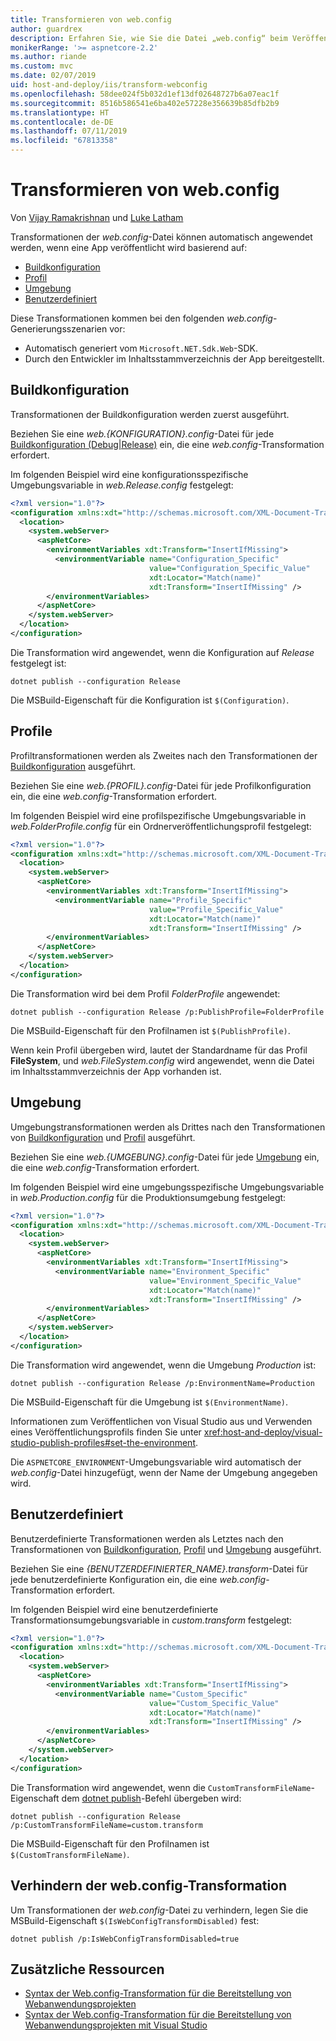 ```yaml
---
title: Transformieren von web.config
author: guardrex
description: Erfahren Sie, wie Sie die Datei „web.config“ beim Veröffentlichen einer ASP.NET Core-App transformieren.
monikerRange: '>= aspnetcore-2.2'
ms.author: riande
ms.custom: mvc
ms.date: 02/07/2019
uid: host-and-deploy/iis/transform-webconfig
ms.openlocfilehash: 58dee024f5b032d1ef13df02648727b6a07eac1f
ms.sourcegitcommit: 8516b586541e6ba402e57228e356639b85dfb2b9
ms.translationtype: HT
ms.contentlocale: de-DE
ms.lasthandoff: 07/11/2019
ms.locfileid: "67813358"
---
```

# <a name="transform-webconfig"></a>Transformieren von web.config

Von [Vijay Ramakrishnan](https://github.com/vijayrkn) und [Luke Latham](https://github.com/guardrex)

Transformationen der *web.config*-Datei können automatisch angewendet werden, wenn eine App veröffentlicht wird basierend auf:

* [Buildkonfiguration](#build-configuration)
* [Profil](#profile)
* [Umgebung](#environment)
* [Benutzerdefiniert](#custom)

Diese Transformationen kommen bei den folgenden *web.config*-Generierungsszenarien vor:

* Automatisch generiert vom `Microsoft.NET.Sdk.Web`-SDK.
* Durch den Entwickler im Inhaltsstammverzeichnis der App bereitgestellt.

## <a name="build-configuration"></a>Buildkonfiguration

Transformationen der Buildkonfiguration werden zuerst ausgeführt.

Beziehen Sie eine *web.{KONFIGURATION}.config*-Datei für jede [Buildkonfiguration (Debug|Release)](/dotnet/core/tools/dotnet-publish#options) ein, die eine *web.config*-Transformation erfordert.

Im folgenden Beispiel wird eine konfigurationsspezifische Umgebungsvariable in *web.Release.config* festgelegt:

```xml
<?xml version="1.0"?>
<configuration xmlns:xdt="http://schemas.microsoft.com/XML-Document-Transform">
  <location>
    <system.webServer>
      <aspNetCore>
        <environmentVariables xdt:Transform="InsertIfMissing">
          <environmentVariable name="Configuration_Specific" 
                               value="Configuration_Specific_Value" 
                               xdt:Locator="Match(name)" 
                               xdt:Transform="InsertIfMissing" />
        </environmentVariables>
      </aspNetCore>
    </system.webServer>
  </location>
</configuration>
```

Die Transformation wird angewendet, wenn die Konfiguration auf *Release* festgelegt ist:

```console
dotnet publish --configuration Release
```

Die MSBuild-Eigenschaft für die Konfiguration ist `$(Configuration)`.

## <a name="profile"></a>Profile

Profiltransformationen werden als Zweites nach den Transformationen der [Buildkonfiguration](#build-configuration) ausgeführt.

Beziehen Sie eine *web.{PROFIL}.config*-Datei für jede Profilkonfiguration ein, die eine *web.config*-Transformation erfordert.

Im folgenden Beispiel wird eine profilspezifische Umgebungsvariable in *web.FolderProfile.config* für ein Ordnerveröffentlichungsprofil festgelegt:

```xml
<?xml version="1.0"?>
<configuration xmlns:xdt="http://schemas.microsoft.com/XML-Document-Transform">
  <location>
    <system.webServer>
      <aspNetCore>
        <environmentVariables xdt:Transform="InsertIfMissing">
          <environmentVariable name="Profile_Specific" 
                               value="Profile_Specific_Value" 
                               xdt:Locator="Match(name)" 
                               xdt:Transform="InsertIfMissing" />
        </environmentVariables>
      </aspNetCore>
    </system.webServer>
  </location>
</configuration>
```

Die Transformation wird bei dem Profil *FolderProfile* angewendet:

```console
dotnet publish --configuration Release /p:PublishProfile=FolderProfile
```

Die MSBuild-Eigenschaft für den Profilnamen ist `$(PublishProfile)`.

Wenn kein Profil übergeben wird, lautet der Standardname für das Profil **FileSystem**, und *web.FileSystem.config* wird angewendet, wenn die Datei im Inhaltsstammverzeichnis der App vorhanden ist.

## <a name="environment"></a>Umgebung

Umgebungstransformationen werden als Drittes nach den Transformationen von [Buildkonfiguration](#build-configuration) und [Profil](#profile) ausgeführt.

Beziehen Sie eine *web.{UMGEBUNG}.config*-Datei für jede [Umgebung](xref:fundamentals/environments) ein, die eine *web.config*-Transformation erfordert.

Im folgenden Beispiel wird eine umgebungsspezifische Umgebungsvariable in *web.Production.config* für die Produktionsumgebung festgelegt:

```xml
<?xml version="1.0"?>
<configuration xmlns:xdt="http://schemas.microsoft.com/XML-Document-Transform">
  <location>
    <system.webServer>
      <aspNetCore>
        <environmentVariables xdt:Transform="InsertIfMissing">
          <environmentVariable name="Environment_Specific" 
                               value="Environment_Specific_Value" 
                               xdt:Locator="Match(name)" 
                               xdt:Transform="InsertIfMissing" />
        </environmentVariables>
      </aspNetCore>
    </system.webServer>
  </location>
</configuration>
```

Die Transformation wird angewendet, wenn die Umgebung *Production* ist:

```console
dotnet publish --configuration Release /p:EnvironmentName=Production
```

Die MSBuild-Eigenschaft für die Umgebung ist `$(EnvironmentName)`.

Informationen zum Veröffentlichen von Visual Studio aus und Verwenden eines Veröffentlichungsprofils finden Sie unter <xref:host-and-deploy/visual-studio-publish-profiles#set-the-environment>.

Die `ASPNETCORE_ENVIRONMENT`-Umgebungsvariable wird automatisch der *web.config*-Datei hinzugefügt, wenn der Name der Umgebung angegeben wird.

## <a name="custom"></a>Benutzerdefiniert

Benutzerdefinierte Transformationen werden als Letztes nach den Transformationen von [Buildkonfiguration](#build-configuration), [Profil](#profile) und [Umgebung](#environment) ausgeführt.

Beziehen Sie eine *{BENUTZERDEFINIERTER_NAME}.transform*-Datei für jede benutzerdefinierte Konfiguration ein, die eine *web.config*-Transformation erfordert.

Im folgenden Beispiel wird eine benutzerdefinierte Transformationsumgebungsvariable in *custom.transform* festgelegt:

```xml
<?xml version="1.0"?>
<configuration xmlns:xdt="http://schemas.microsoft.com/XML-Document-Transform">
  <location>
    <system.webServer>
      <aspNetCore>
        <environmentVariables xdt:Transform="InsertIfMissing">
          <environmentVariable name="Custom_Specific" 
                               value="Custom_Specific_Value" 
                               xdt:Locator="Match(name)" 
                               xdt:Transform="InsertIfMissing" />
        </environmentVariables>
      </aspNetCore>
    </system.webServer>
  </location>
</configuration>
```

Die Transformation wird angewendet, wenn die `CustomTransformFileName`-Eigenschaft dem [dotnet publish](/dotnet/core/tools/dotnet-publish)-Befehl übergeben wird:

```console
dotnet publish --configuration Release /p:CustomTransformFileName=custom.transform
```

Die MSBuild-Eigenschaft für den Profilnamen ist `$(CustomTransformFileName)`.

## <a name="prevent-webconfig-transformation"></a>Verhindern der web.config-Transformation

Um Transformationen der *web.config*-Datei zu verhindern, legen Sie die MSBuild-Eigenschaft `$(IsWebConfigTransformDisabled)` fest:

```console
dotnet publish /p:IsWebConfigTransformDisabled=true
```

## <a name="additional-resources"></a>Zusätzliche Ressourcen

* [Syntax der Web.config-Transformation für die Bereitstellung von Webanwendungsprojekten](https://go.microsoft.com/fwlink/?LinkId=301874)
* [Syntax der Web.config-Transformation für die Bereitstellung von Webanwendungsprojekten mit Visual Studio](https://docs.microsoft.com/previous-versions/aspnet/dd465326(v=vs.110))
